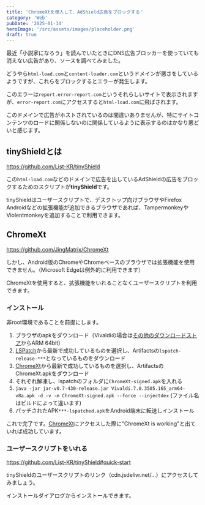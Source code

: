 ```yaml
---
title: 'ChromeXtを導入して、AdShield広告をブロックする'
category: 'Web'
pubDate: '2025-01-14'
heroImage: '/src/assets/images/placeholder.png'
draft: true
---
```


最近「小説家になろう」を読んでいたときにDNS広告ブロッカーを使っていても消えない広告があり、ソースを調べてみました。

どうやら`html-load.com`と`content-loader.com`というドメインが悪さをしているようですが、これらをブロックするとエラーが発生します。

このエラーは`report.error-report.com`というそれらしいサイトで表示されますが、`error-report.com`にアクセスすると`html-load.com`に飛ばされます。

このドメインで広告がホストされているのは間違いありませんが、特にサイトコンテンツのロードに関係しないのに関係しているように表示するのはかなり悪どいと感じます。

## tinyShieldとは

https://github.com/List-KR/tinyShield

この`html-load.com`などのドメインで広告を出しているAdShieldの広告をブロックするためのスクリプトが**tinyShield**です。

tinyShieldはユーザースクリプトで、デスクトップ向けブラウザやFirefox Androidなどの拡張機能が追加できるブラウザであれば、TampermonkeyやViolentmonkeyを追加することで利用できます。

## ChromeXt

https://github.com/JingMatrix/ChromeXt

しかし、Android版のChromeやChromeベースのブラウザでは拡張機能を使用できません。（Microsoft Edgeは例外的に利用できます）

ChromeXtを使用すると、拡張機能をいれることなくユーザースクリプトを利用できます。

### インストール

非root環境であることを前提にします。

1. ブラウザのapkをダウンロード（Vivaldiの場合は[その他のダウンロードストア](https://vivaldi.com/ja/android/)からARM 64bit）
2. [LSPatch](https://github.com/JingMatrix/LSPatch/actions)から最新で成功しているものを選択し、Artifactsの`lspatch-release-***`となっているものをダウンロード
3. [ChromeXt](https://github.com/JingMatrix/ChromeXt/actions/workflows/android.yml)から最新で成功しているものを選択し、ArtifactsのChromeXt.apkをダウンロード
4. それぞれ解凍し、lspatchのフォルダに`ChromeXt-signed.apk`を入れる
5. `java -jar jar-v0.7-430-release.jar Vivaldi.7.0.3505.165_arm64-v8a.apk -d -v -m ChromeXt-signed.apk --force --injectdex` (ファイル名はビルドによって違います)
6. パッチされたAPK`***-lspatched.apk`をAndroid端末に転送しインストール

これで完了です。[ChromeXt](https://jingmatrix.github.io/ChromeXt/)にアクセスした際に"ChromeXt is working"と出ていれば成功しています。

### ユーザースクリプトをいれる

https://github.com/List-KR/tinyShield#quick-start

tinyShieldのユーザースクリプトのリンク（cdn.jsdelivr.net/...）にアクセスしてみましょう。

インストールダイアログからインストールできます。
